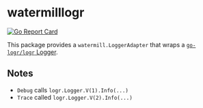 # watermilllogr

[![Go Report Card](https://goreportcard.com/badge/github.com/joerocklin/watermilllogr)](https://goreportcard.com/report/github.com/joerocklin/watermilllogr)

This package provides a `watermill.LoggerAdapter` that wraps a [`go-logr/logr` Logger](https://github.com/go-logr/logr).

## Notes

- `Debug` calls `logr.Logger.V(1).Info(...)`
- `Trace` called `logr.Logger.V(2).Info(...)`
